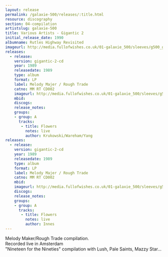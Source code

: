 ```yaml
---
layout: release
permalink: /galaxie-500/releases/:title.html
resource: discography
section: 04-compilation
artistslug: galaxie-500
title: Various Artists - Gigantic 2
initial_release_date: 1990
albumname: Rutles Highway Revisited
imageurl: http://media.fullofwishes.co.uk/01-galaxie_500/sleeves/g500_gigantic.jpg
releases:
  - release: 
    version: gigantic-2-cd
    year: 1989
    releasedate: 1989
    type: album
    format: LP
    label: Melody Majer / Rough Trade
    catno: MM RT CD002
    imageurl: http://media.fullofwishes.co.uk/01-galaxie_500/sleeves/g500_gigantic.jpg
    mbid: 
    discogs: 
    release_notes:
    groups:
    - group: A
      tracks:
       - title: Flowers
         notes: live
         author: Krukowski/Wareham/Yang
releases:
  - release: 
    version: gigantic-2-cd
    year: 1989
    releasedate: 1989
    type: album
    format: LP
    label: Melody Majer / Rough Trade
    catno: MM RT CD002
    mbid: 
    imageurl: http://media.fullofwishes.co.uk/01-galaxie_500/sleeves/g500_gigantic.jpg
    discogs: 
    release_notes:
    groups:
    - group: A
      tracks:
       - title: Flowers
         notes: live
         author: Innes
---
```

Melody Maker/Rough Trade compilation.  
Recorded live in Amsterdam  
"Nineteen for the Nineties" compilation with Lush, Pale Saints, Mazzy Star...
